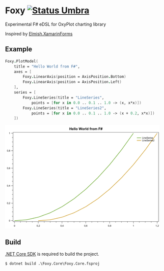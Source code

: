 # Foxy [![Status Umbra][status-umbra]][andivionian-status-classifier]

Experimental F# eDSL for OxyPlot charting library

Inspired by [Elmish.XamarinForms][elmish-xamarin-forms]

## Example

```fsharp
Foxy.PlotModel(
    title = "Hello World from F#",
    axes = [
        Foxy.LinearAxis(position = AxisPosition.Bottom)
        Foxy.LinearAxis(position = AxisPosition.Left)
    ],
    series = [
        Foxy.LineSeries(title = "LineSeries",
            points = [for x in 0.0 .. 0.1 .. 1.0 -> (x, x*x)])
        Foxy.LineSeries(title = "LineSeries2",
            points = [for x in 0.0 .. 0.1 .. 1.0 -> (x + 0.2, x*x)])
    ])
```

![Example](docs/example.png)

## Build

[.NET Core SDK][net-core-sdk] is required to build the project.

```
$ dotnet build .\Foxy.Core\Foxy.Core.fsproj
```

[andivionian-status-classifier]: https://github.com/ForNeVeR/andivionian-status-classifier#status-umbra-
[status-umbra]: https://img.shields.io/badge/status-umbra-red.svg

[elmish-xamarin-forms]: https://github.com/fsprojects/Elmish.XamarinForms
[net-core-sdk]: https://www.microsoft.com/net/download/core#/sdk